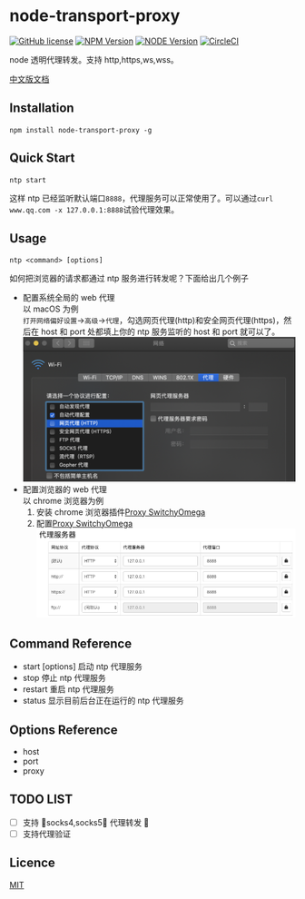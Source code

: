# node-transport-proxy

[![GitHub license](https://img.shields.io/badge/license-MIT-blue.svg)](./LICENSE)
[![NPM Version](https://img.shields.io/npm/v/node-transport-proxy.svg?style=flat)](https://www.npmjs.com/package/node-transport-proxy)
[![NODE Version](https://img.shields.io/node/v/node-transport-proxy.svg)](https://www.npmjs.com/package/node-transport-proxy)
[![CircleCI](https://circleci.com/gh/Lighting-Jack/node-transport-proxy/tree/master.svg?style=svg)](https://circleci.com/gh/Lighting-Jack/node-transport-proxy/tree/master)

node 透明代理转发。支持 http,https,ws,wss。

[中文版文档](./README.md)

## Installation

```
npm install node-transport-proxy -g
```

## Quick Start

```
ntp start
```

这样 ntp 已经监听默认端口`8888`，代理服务可以正常使用了。可以通过`curl www.qq.com -x 127.0.0.1:8888`试验代理效果。

## Usage

```
ntp <command> [options]
```

如何把浏览器的请求都通过 ntp 服务进行转发呢？下面给出几个例子

- 配置系统全局的 web 代理<br/>
  以 macOS 为例<br/>
  `打开网络偏好设置`->`高级`->`代理`，勾选网页代理(http)和安全网页代理(https)，然后在 host 和 port 处都填上你的 ntp 服务监听的 host 和 port 就可以了。
  ![](doc/proxyConfig.png)
- 配置浏览器的 web 代理<br/>
  以 chrome 浏览器为例<br/>
  1. 安装 chrome 浏览器插件[Proxy SwitchyOmega](https://chrome.google.com/webstore/detail/proxy-switchyomega/padekgcemlokbadohgkifijomclgjgif)
  2. 配置[Proxy SwitchyOmega](https://chrome.google.com/webstore/detail/proxy-switchyomega/padekgcemlokbadohgkifijomclgjgif)<br/>
     ![](doc/swichOmega.png)

## Command Reference

- start [options] 启动 ntp 代理服务
- stop 停止 ntp 代理服务
- restart 重启 ntp 代理服务
- status 显示目前后台正在运行的 ntp 代理服务

## Options Reference

- host
- port
- proxy

## TODO LIST

- [ ] 支持 socks4,socks5 代理转发 
- [ ] 支持代理验证

## Licence

[MIT](./LICENSE)
